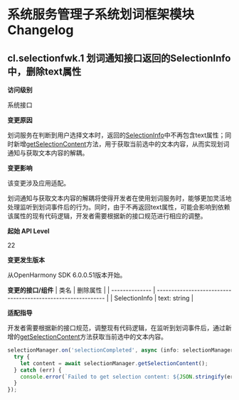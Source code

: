 # 系统服务管理子系统划词框架模块Changelog

## cl.selectionfwk.1 划词通知接口返回的SelectionInfo中，删除text属性

**访问级别**

系统接口

**变更原因**

划词服务在判断到用户选择文本时，返回的[SelectionInfo](../../../application-dev/reference/apis-basic-services-kit/js-apis-selectionInput-selectionManager-sys.md#selectioninfo)中不再包含text属性；同时新增[getSelectionContent](../../../application-dev/reference/apis-basic-services-kit/js-apis-selectionInput-selectionManager-sys.md#getselectioncontent)方法，用于获取当前选中的文本内容，从而实现划词通知与获取文本内容的解耦。

**变更影响**

该变更涉及应用适配。

划词通知与获取文本内容的解耦将使得开发者在使用划词服务时，能够更加灵活地处理监听到划词事件后的行为。同时，由于不再返回text属性，可能会影响到依赖该属性的现有代码逻辑，开发者需要根据新的接口规范进行相应的调整。

**起始 API Level**

22

**变更发生版本**

从OpenHarmony SDK 6.0.0.51版本开始。

**变更的接口/组件**
| 类名           | 删除属性                                                 |
| -------------- | ------------------------------------------------------------ |
| SelectionInfo | text: string |

**适配指导**

开发者需要根据新的接口规范，调整现有代码逻辑，在监听到划词事件后，通过新增的[getSelectionContent](../../../application-dev/reference/apis-basic-services-kit/js-apis-selectionInput-selectionManager-sys.md#getselectioncontent)方法获取当前选中的文本内容。

```ts
selectionManager.on('selectionCompleted', async (info: selectionManagerSelectionInfo) => {
  try {
    let content = await selectionManager.getSelectionContent();
  } catch (err) {
    console.error(`Failed to get selection content: ${JSON.stringify(err)}`);
  }
});
```

